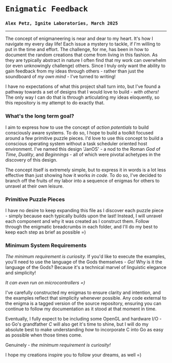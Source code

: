 # `Enigmatic Feedback`
### `Alex Petz, Ignite Laboratories, March 2025`

---

The concept of enigmaneering is near and dear to my heart.  It's how I navigate my
every day life!  Each issue a mystery to tackle, if I'm willing to put in the time
and effort.  The challenge, for me, has been in how to document the random creations
that come from living in this fashion.  As they are typically abstract in nature I
often find that my work can overwhelm (or even unknowingly challenge) others.  Since
I truly only want the ability to gain feedback from my ideas through others - rather 
than just the soundboard of _my own mind_ - I've turned to writing!

I have no expectations of what this project shall turn into, but I've found
a pathway towards a set of designs that I would love to build - _with others!_
The only way I can do that is through articulating my ideas eloquently, so this repository
is my attempt to do exactly that.

### What's the long term goal?

I aim to express how to use the concept of _action potentials_ to build consciously aware
systems.  To do so, I hope to build a toolkit focused around a few primitive puzzle pieces.
I'd love to use this concept to build a conscious operating system without a task scheduler
oriented host environment.  I've named this design 'JanOS' - a nod to the Roman _God_ of _Time_,
_Duality_, and _Beginnings_ - all of which were pivotal achetypes in the discovery of this design.

The concept itself is extremely simple, but to express it in words is a lot less effective
than just showing how it works _in code_.  To do so, I've decided to branch off the fruits
of my labor into a sequence of enigmas for others to unravel at their own leisure.

### Primitive Puzzle Pieces

I have no desire to keep expanding this file as I discover each puzzle piece - simply because
each typically builds upon the last!  Instead, I will unravel each component and why it was
created as I construct them.  Follow through the enigmatic breadcrumbs in each folder, and I'll 
do my best to keep each step as brief as possible =)

### Minimum System Requirements

_The minimum requirement is curiosity._  If you'd like to execute the examples, you'll need to use
the language of the Gods themselves - _Go!_  Why is it the language of the Gods?  Because it's
a technical marvel of linguistic elegance and simplicity!

_It can even run on microcontrollers =)_

I've carefully constructed my enigmas to ensure clarity and intention, and the examples reflect
that simplicity whenever possible.  Any code external to the enigma is a tagged version of the 
source repository, ensuring you can continue to follow my documentation as it stood at that moment 
in time.

Eventually, I fully expect to be including some OpenGL and hardware I/O - so Go's grandfather _C_ 
will also get it's time to shine, but I will do my absolute best to make understanding _how_ to 
incorporate C into Go as easy as possible when those times come.

Genuinely - _the minimum requirement is curiosity!_

I hope my creations inspire you to follow your dreams, as well =)